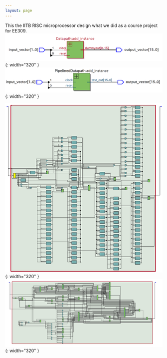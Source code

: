 ```yaml
---
layout: page
---
```

This the IITB RISC microprocessor design what we did as a course project for EE309. 
![RISC MultiState High Level](/images/risc_microprocessor/risc_high_level_design.png){: width="320" }
![RISC Pipeline High Level](/images/risc_microprocessor/pipeline_high_level_design.png){: width="320" }

![RISC Multipath RTL](/images/risc_microprocessor/risc_rtl_view.png){: width="320" }
![RISC Pipeline RTL](/images/risc_microprocessor/RTL_viewer_pipeline.png){: width="320" }
